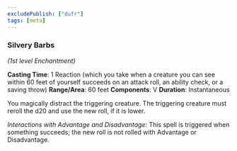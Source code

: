 ```yaml
---
excludePublish: ["dufr"]
tags: [meta]
---
```

### Silvery Barbs
*(1st level Enchantment)*

**Casting Time**: 1 Reaction (which you take when a creature you can see within 60 feet of yourself succeeds on an attack roll, an ability check, or a saving throw)
**Range/Area**: 60 feet
**Components**: V
**Duration**: Instantaneous

You magically distract the triggering creature. The triggering creature must reroll the d20 and use the new roll, if it is lower.

*Interactions with Advantage and Disadvantage*: This spell is triggered when something succeeds; the new roll is not rolled with Advantage or Disadvantage.
